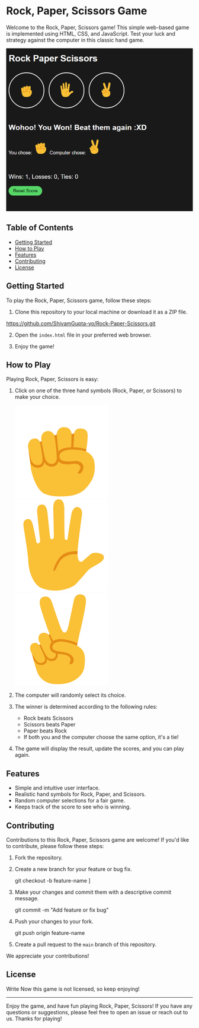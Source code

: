 # Rock, Paper, Scissors Game

Welcome to the Rock, Paper, Scissors game! This simple web-based game is implemented using HTML, CSS, and JavaScript. Test your luck and strategy against the computer in this classic hand game.

![Game looks like this :](https://github.com/ShivamGupta-yo/Rock-Paper-Scissors/blob/main/Images/game-screenshot.png)

## Table of Contents

- [Getting Started](#getting-started)
- [How to Play](#how-to-play)
- [Features](#features)
- [Contributing](#contributing)
- [License](#license)

## Getting Started

To play the Rock, Paper, Scissors game, follow these steps:

1. Clone this repository to your local machine or download it as a ZIP file.

https://github.com/ShivamGupta-yo/Rock-Paper-Scissors.git

2. Open the `index.html` file in your preferred web browser.

3. Enjoy the game!

## How to Play

Playing Rock, Paper, Scissors is easy:

1. Click on one of the three hand symbols (Rock, Paper, or Scissors) to make your choice.
   
   ![Rock-button](https://github.com/ShivamGupta-yo/Rock-Paper-Scissors/blob/main/Images/rock-emoji.png)
   ![Paper-button](https://github.com/ShivamGupta-yo/Rock-Paper-Scissors/blob/main/Images/paper-emoji.png)
   ![Scissors-button](https://github.com/ShivamGupta-yo/Rock-Paper-Scissors/blob/main/Images/scissors-emoji.png)

2. The computer will randomly select its choice.

3. The winner is determined according to the following rules:
   - Rock beats Scissors
   - Scissors beats Paper
   - Paper beats Rock
   - If both you and the computer choose the same option, it's a tie!

4. The game will display the result, update the scores, and you can play again.

## Features

- Simple and intuitive user interface.
- Realistic hand symbols for Rock, Paper, and Scissors.
- Random computer selections for a fair game.
- Keeps track of the score to see who is winning.

## Contributing

Contributions to this Rock, Paper, Scissors game are welcome! If you'd like to contribute, please follow these steps:

1. Fork the repository.

2. Create a new branch for your feature or bug fix.

   
   git checkout -b feature-name
  ]

3. Make your changes and commit them with a descriptive commit message.

   
   git commit -m "Add feature or fix bug"
  

4. Push your changes to your fork.


   git push origin feature-name
  

5. Create a pull request to the `main` branch of this repository.

We appreciate your contributions!

## License

Write Now this game is not licensed, so keep enjoying!

---

Enjoy the game, and have fun playing Rock, Paper, Scissors! If you have any questions or suggestions, please feel free to open an issue or reach out to us. Thanks for playing!
